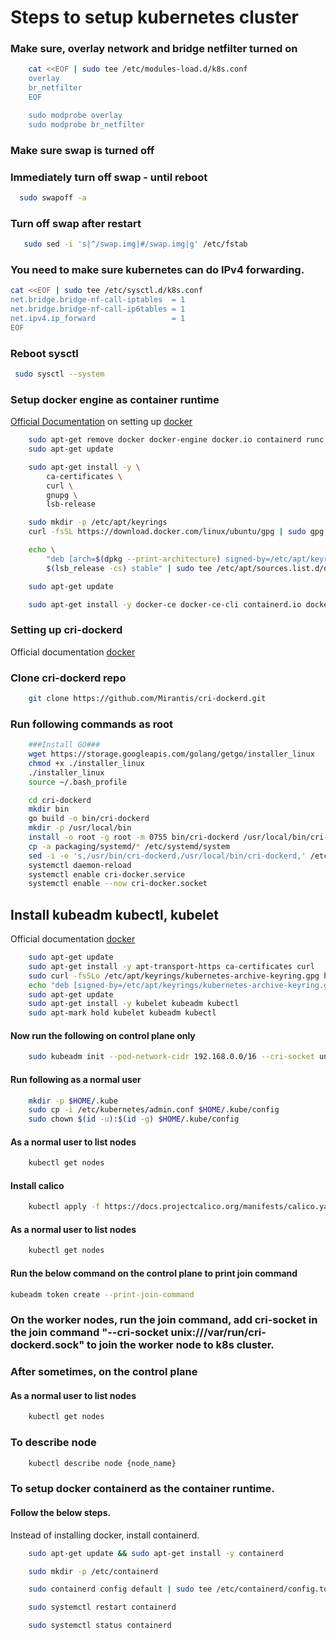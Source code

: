 # Steps to setup kubernetes cluster
### Make sure, overlay network and bridge netfilter turned on
```bash
    cat <<EOF | sudo tee /etc/modules-load.d/k8s.conf
    overlay
    br_netfilter
    EOF

    sudo modprobe overlay 
    sudo modprobe br_netfilter
```
### Make sure swap is turned off

### Immediately turn off swap - until reboot
```bash
  sudo swapoff -a 
```
### Turn off swap after restart
```bash
   sudo sed -i 's|^/swap.img|#/swap.img|g' /etc/fstab
```

### You need to make sure kubernetes can do IPv4 forwarding.

```bash
cat <<EOF | sudo tee /etc/sysctl.d/k8s.conf
net.bridge.bridge-nf-call-iptables  = 1
net.bridge.bridge-nf-call-ip6tables = 1
net.ipv4.ip_forward                 = 1
EOF
```
### Reboot sysctl
```bash
 sudo sysctl --system
```

### Setup docker engine as container runtime
[Official Documentation](https://kubernetes.io/docs/setup/production-environment/container-runtimes/#docker) on setting up [docker](https://docs.docker.com/engine/install/ubuntu/)
```bash
    sudo apt-get remove docker docker-engine docker.io containerd runc
    sudo apt-get update

    sudo apt-get install -y \
        ca-certificates \
        curl \
        gnupg \
        lsb-release

    sudo mkdir -p /etc/apt/keyrings
    curl -fsSL https://download.docker.com/linux/ubuntu/gpg | sudo gpg --dearmor -o /etc/apt/keyrings/docker.gpg

    echo \
        "deb [arch=$(dpkg --print-architecture) signed-by=/etc/apt/keyrings/docker.gpg] https://download.docker.com/linux/ubuntu \
        $(lsb_release -cs) stable" | sudo tee /etc/apt/sources.list.d/docker.list > /dev/null

    sudo apt-get update

    sudo apt-get install -y docker-ce docker-ce-cli containerd.io docker-compose-plugin
```
### Setting up cri-dockerd
Official documentation [docker](https://github.com/Mirantis/cri-dockerd)

### Clone cri-dockerd repo
```bash
    git clone https://github.com/Mirantis/cri-dockerd.git
```

### Run following commands as root
```bash
    ###Install GO###
    wget https://storage.googleapis.com/golang/getgo/installer_linux
    chmod +x ./installer_linux
    ./installer_linux
    source ~/.bash_profile

    cd cri-dockerd
    mkdir bin
    go build -o bin/cri-dockerd
    mkdir -p /usr/local/bin
    install -o root -g root -m 0755 bin/cri-dockerd /usr/local/bin/cri-dockerd
    cp -a packaging/systemd/* /etc/systemd/system
    sed -i -e 's,/usr/bin/cri-dockerd,/usr/local/bin/cri-dockerd,' /etc/systemd/system/cri-docker.service
    systemctl daemon-reload
    systemctl enable cri-docker.service
    systemctl enable --now cri-docker.socket
```

## Install kubeadm kubectl, kubelet
Official documentation [docker](https://kubernetes.io/docs/setup/production-environment/tools/kubeadm/install-kubeadm/#installing-runtime)
```bash
    sudo apt-get update
    sudo apt-get install -y apt-transport-https ca-certificates curl
    sudo curl -fsSLo /etc/apt/keyrings/kubernetes-archive-keyring.gpg https://packages.cloud.google.com/apt/doc/apt-key.gpg
    echo "deb [signed-by=/etc/apt/keyrings/kubernetes-archive-keyring.gpg] https://apt.kubernetes.io/ kubernetes-xenial main" | sudo tee /etc/apt/sources.list.d/kubernetes.list
    sudo apt-get update
    sudo apt-get install -y kubelet kubeadm kubectl
    sudo apt-mark hold kubelet kubeadm kubectl
```

#### Now run the following on control plane only
```bash
    sudo kubeadm init --pod-network-cidr 192.168.0.0/16 --cri-socket unix:///var/run/cri-dockerd.sock
```
#### Run following as a normal user
```bash
    mkdir -p $HOME/.kube
    sudo cp -i /etc/kubernetes/admin.conf $HOME/.kube/config
    sudo chown $(id -u):$(id -g) $HOME/.kube/config
```
#### As a normal user to list nodes
```bash
    kubectl get nodes
```
#### Install calico
```bash
    kubectl apply -f https://docs.projectcalico.org/manifests/calico.yaml
```
#### As a normal user to list nodes
```bash
    kubectl get nodes
```

#### Run the below command on the control plane to print join command
```bash
kubeadm token create --print-join-command
```
### On the worker nodes, run the join command, add cri-socket in the join command "--cri-socket unix:///var/run/cri-dockerd.sock" to join the worker node to k8s cluster.

### After sometimes, on the control plane
#### As a normal user to list nodes
```bash
    kubectl get nodes
```
### To describe node
```bash
    kubectl describe node {node_name}
```


### To setup docker containerd as the container runtime.
#### Follow the below steps.
Instead of installing docker, install containerd.
```bash
    sudo apt-get update && sudo apt-get install -y containerd

    sudo mkdir -p /etc/containerd

    sudo containerd config default | sudo tee /etc/containerd/config.toml

    sudo systemctl restart containerd

    sudo systemctl status containerd
```